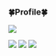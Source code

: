 ### 🍀Profile🍀
<a href="https://solved.ac/profile/vlfxhd69"><img src="http://mazassumnida.wtf/api/generate_badge?boj=vlfxhd69"></a>



<img src="https://img.shields.io/badge/-JAVA-007396?style=flat-square&logo=java&logoColor=white"> <img src="https://img.shields.io/badge/-Spring Boot-6DB33F?style=flat-square&logo=SpringBoot&logoColor=white"/> <img src="https://img.shields.io/badge/-Gradle-02303A?style=flat-square&logo=Gradle"/>


